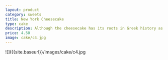 ```yaml
---
layout: product
category: sweets
title: New York Cheesecake
type: cake
description: Although the cheesecake has its roots in Greek history as far back as 1st Century AD, the New York Cheesecake was supposedly developed by a New Yorker for his restaurant in 1929. At Tasting Treat, our New York Cheese cake follows this time-honoured recipe - Cream Cheese, raspberry glaze and fresh strawberries.
price: 4.50
image: cake/c4.jpg
---
```


![]({{site.baseurl}}/images/cake/c4.jpg


